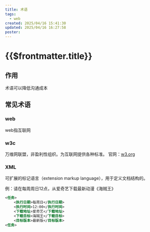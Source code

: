 ```yaml
---
title: 术语
tags:
  - web
created: 2025/04/16 15:41:30
updated: 2025/04/16 16:27:58
poster:
---
```

# {{$frontmatter.title}}

## 作用

术语可以降低沟通成本

## 常见术语
### web

web指互联网

### w3c

万维网联盟，非盈利性组织。为互联网提供各种标准。
官网：[w3.org](https://w3.org)

### XML

可扩展的标记语言（extension markup language），用于定义文档结构的。

例：请在每周周日12点，从爱奇艺下载最新动漫《海贼王》
```xml
<任务>
	<执行日期>每周日</执行日期>
	<执行时间>12:00</执行时间>
	<下载地址>爱奇艺</下载地址>
	<下载目标>海贼王</下载目标>
	<目标版本>最新版</目标版本>
<任务>
```
